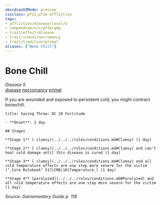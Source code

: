 ```yaml
---
obsidianUIMode: preview
cssclass: pf2e,pf2e-affliction
tags:
- affliction/disease/level/5
- compendium/src/pf2e/gmg
- trait/effect/disease
- trait/school/necromancy
- trait/tradition/primal
aliases: ["Bone Chill"]
---
```

# Bone Chill
*Disease 5*  
[disease](rules/traits/disease.md)  [necromancy](necromancy.md)  [primal](primal.md)  

If you are wounded and exposed to persistent cold, you might contract bonechill.

```ad-inline-affliction
title: Saving Throw: DC 20 Fortitude

- **Onset**: 1 day

## Stages

**Stage 1** [ clumsy](../../../rules/conditions.md#Clumsy) (1 day)

**Stage 2** [ clumsy](../../../rules/conditions.md#Clumsy) and can't heal cold damage until this disease is cured (1 day)

**Stage 3** [ clumsy](../../../rules/conditions.md#Clumsy) and all cold temperature effects are one step more severe for the victim ("_Core Rulebook" 517|CRB|10|Temperature_) (1 day)

**Stage 4** [paralyzed](../../../rules/conditions.md#Paralyzed) and all cold temperature effects are one step more severe for the victim (1 day)
```

*Source: Gamemastery Guide p. 118*

